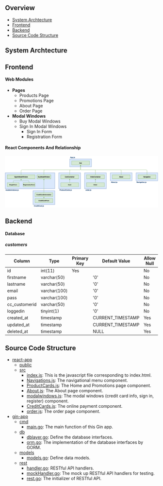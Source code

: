 ## Overview 
- [System Archtecture]()
- [Frontend]()
- [Backend]()
- [Source Code Structure]()

## System Archtecture

## Frontend
#### Web Modules
- **Pages**
   - Products Page
   - Promotions Page
   - About Page
   - Order Page
- **Modal Windows**
   - Buy Modal Windows
   - Sign In Modal Windows
      - Sign In Form
      - Registration Form

#### React Components And Relationship
![](../img/component.png)

## Backend
#### Database
##### customers
| Column | Type | Primary Key | Default Value | Allow Null |
|----|----|----|----|----|
| id | int(11) | Yes |  | No |
| firstname | varchar(50) |  | '0' | No |
| lastname | varchar(50) |  | '0' | No |
| email | varchar(100) |  | '0' | No |
| pass | varchar(100) |  | '0' | No |
| cc_customerid | varchar(50) |  | '0' | No |
| loggedin | tinyint(1) |  | '0' | No |
| created_at | timestamp |  | CURRENT_TIMESTAMP | Yes |
| updated_at | timestamp |  | CURRENT_TIMESTAMP | Yes |
| deleted_at | timestamp |  | NULL | Yes |

## Source Code Structure
- [react-app](../react-app)
   - [public](../react-app/public)
   - [src](../react-app/src)
      - [index.js](../react-app/src/index.js): This is the javascript file corresponding to index.html.
      - [Navigations.js](../react-app/src/Navigations.js): The navigational menu component.
      - [ProductCards.js](../react-app/src/ProductCards.js): The Home and Promotions page component.
      - [About.js](../react-app/src/About.js): The About page component.
      - [modalwindows.js](../react-app/src/modalwindows.js): The modal windows (credit card info, sign in, register) component.
      - [CreditCards.js](../react-app/src/CreditCards.js): The online payment component.
      - [order.js](../react-app/src/order.js): The order page component.
- [gin-app]()
   - [cmd]()
      - [main.go](../gin-app/cmd/main.go): The main function of this Gin app.
   - [db]()
      - [dblayer.go](../gin-app/db/dblayer.go): Define the database interfaces.
      - [orm.go](../gin-app/db/orm.go.go): The implementation of the database interfaces by GORM.
   - [models]()
      - [models.go](../gin-app/models/models.go): Define data models.
   - [rest]()
      - [handler.go](../gin-app/rest/handler.go): RESTful API handlers.
      - [mockHandler.go](../gin-app/rest/mockHandler.go): The mock up RESTful API handlers for testing.
      - [rest.go](../gin-app/rest/rest.go): The initializer of RESTful API.
